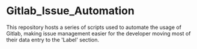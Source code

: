 # Gitlab_Issue_Automation
This repository hosts a series of scripts used to automate the usage of Gitlab, making issue management easier for the developer moving most of their data entry to the 'Label' section.
